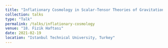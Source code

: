 ```yaml
---
title: "Inflationary Cosmology in Scalar-Tensor Theories of Gravitation"
collection: talks
type: "Talk"
permalink: /talks/inflationary-cosmology
venue: "18. Fizik Haftası"
date: 2021-02-19
location: "Istanbul Technical University, Turkey"
---
```



